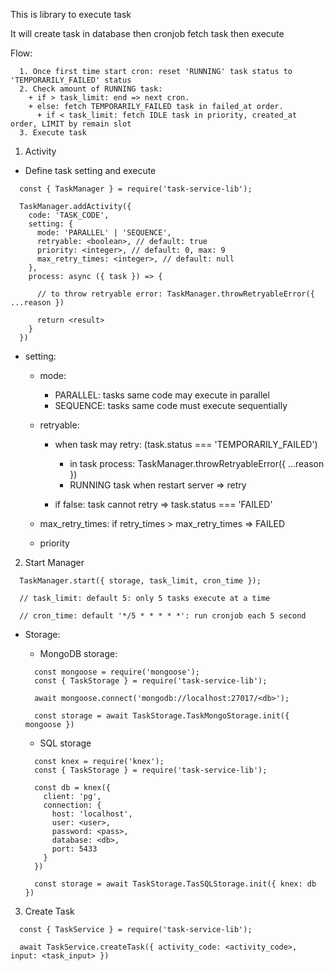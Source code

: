 This is library to execute task

It will create task in database then cronjob fetch task then execute

Flow:

```
  1. Once first time start cron: reset 'RUNNING' task status to 'TEMPORARILY_FAILED' status
  2. Check amount of RUNNING task:
    + if > task_limit: end => next cron.
    + else: fetch TEMPORARILY_FAILED task in failed_at order.
      + if < task_limit: fetch IDLE task in priority, created_at order, LIMIT by remain slot
  3. Execute task
```

1. Activity

  + Define task setting and execute

  ```
    const { TaskManager } = require('task-service-lib');

    TaskManager.addActivity({
      code: 'TASK_CODE',
      setting: {
        mode: 'PARALLEL' | 'SEQUENCE',
        retryable: <boolean>, // default: true
        priority: <integer>, // default: 0, max: 9
        max_retry_times: <integer>, // default: null
      },
      process: async ({ task }) => {

        // to throw retryable error: TaskManager.throwRetryableError({ ...reason })

        return <result>
      }
    })
  ```
  + setting:
    + mode:
      + PARALLEL: tasks same code may execute in parallel
      + SEQUENCE: tasks same code must execute sequentially
    + retryable:
      + when task may retry: (task.status === 'TEMPORARILY_FAILED')
        + in task process: TaskManager.throwRetryableError({ ...reason })
        + RUNNING task when restart server => retry

      + if false: task cannot retry => task.status === 'FAILED'

    + max_retry_times: if retry_times > max_retry_times => FAILED

    + priority

2. Start Manager
  ```
    TaskManager.start({ storage, task_limit, cron_time });

    // task_limit: default 5: only 5 tasks execute at a time

    // cron_time: default '*/5 * * * * *': run cronjob each 5 second
  ```

  + Storage:
    + MongoDB storage:
    ```
      const mongoose = require('mongoose');
      const { TaskStorage } = require('task-service-lib');

      await mongoose.connect('mongodb://localhost:27017/<db>');

      const storage = await TaskStorage.TaskMongoStorage.init({ mongoose })
    ```

    + SQL storage
    ```
      const knex = require('knex');
      const { TaskStorage } = require('task-service-lib');

      const db = knex({
        client: 'pg',
        connection: {
          host: 'localhost',
          user: <user>,
          password: <pass>,
          database: <db>,
          port: 5433
        }
      })

      const storage = await TaskStorage.TasSQLStorage.init({ knex: db })
    ```

3. Create Task

  ```
    const { TaskService } = require('task-service-lib');

    await TaskService.createTask({ activity_code: <activity_code>, input: <task_input> })
  ```